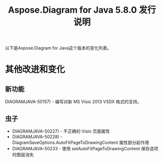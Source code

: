 ﻿---
title: Aspose.Diagram for Java 5.8.0 发行说明
type: docs
weight: 20
url: /zh/java/aspose-diagram-for-java-5-8-0-release-notes/
---
以下是Aspose.Diagram for Java这个版本的变化列表。
# **其他改进和变化**
## **新功能**
DIAGRAMJAVA-50157) - 编写对新 MS Visio 2013 VSDX 格式的支持。
## **虫子**
- DIAGRAMJAVA-50227) - 不正确的 Visio 页面属性
- DIAGRAMJAVA-50228) -DiagramSaveOptions.AutoFitPageToDrawingContent 属性部分起作用
- DIAGRAMJAVA-50233 - 使用 setAutoFitPageToDrawingContent 保存选项时图层消失
